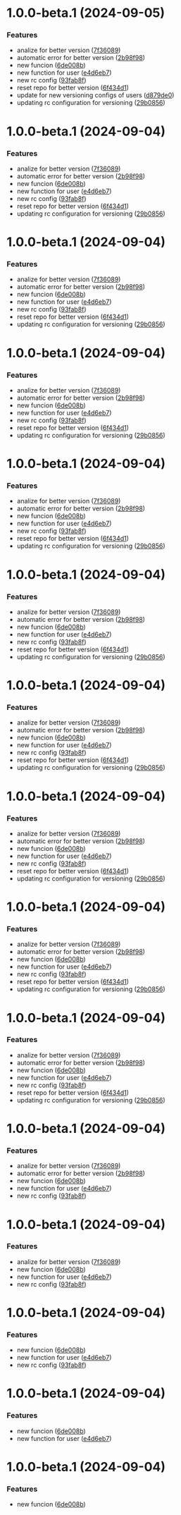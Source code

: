 # 1.0.0-beta.1 (2024-09-05)


### Features

* analize for better version ([7f36089](https://github.com/davidhernandez-adm/semantic-release-configuration/commit/7f36089ccac0c98f5642f17f497f61b73f1d57cc))
* automatic error for better version ([2b98f98](https://github.com/davidhernandez-adm/semantic-release-configuration/commit/2b98f988943ef4470a070aafaa89725f6f036eb0))
* new funcion ([6de008b](https://github.com/davidhernandez-adm/semantic-release-configuration/commit/6de008b16430c2092acc79807aa3750cc61680aa))
* new function for user ([e4d6eb7](https://github.com/davidhernandez-adm/semantic-release-configuration/commit/e4d6eb7d4dc74e2c04d0fcf6bf9dff73e3abef99))
* new rc config ([93fab8f](https://github.com/davidhernandez-adm/semantic-release-configuration/commit/93fab8fea8f1ea427a288bfc0464180883c00e87))
* reset repo for better version ([6f434d1](https://github.com/davidhernandez-adm/semantic-release-configuration/commit/6f434d1ad93e6dda1c0a02b11d35d270741d9bee))
* update for new versioning configs of users ([d879de0](https://github.com/davidhernandez-adm/semantic-release-configuration/commit/d879de032ff7ea2f7ede55d05aa67736b19772c1))
* updating rc configuration for versioning ([29b0856](https://github.com/davidhernandez-adm/semantic-release-configuration/commit/29b08561aaa2c8a37c78bfc7d7b3056e6c614266))

# 1.0.0-beta.1 (2024-09-04)


### Features

* analize for better version ([7f36089](https://github.com/davidhernandez-adm/semantic-release-configuration/commit/7f36089ccac0c98f5642f17f497f61b73f1d57cc))
* automatic error for better version ([2b98f98](https://github.com/davidhernandez-adm/semantic-release-configuration/commit/2b98f988943ef4470a070aafaa89725f6f036eb0))
* new funcion ([6de008b](https://github.com/davidhernandez-adm/semantic-release-configuration/commit/6de008b16430c2092acc79807aa3750cc61680aa))
* new function for user ([e4d6eb7](https://github.com/davidhernandez-adm/semantic-release-configuration/commit/e4d6eb7d4dc74e2c04d0fcf6bf9dff73e3abef99))
* new rc config ([93fab8f](https://github.com/davidhernandez-adm/semantic-release-configuration/commit/93fab8fea8f1ea427a288bfc0464180883c00e87))
* reset repo for better version ([6f434d1](https://github.com/davidhernandez-adm/semantic-release-configuration/commit/6f434d1ad93e6dda1c0a02b11d35d270741d9bee))
* updating rc configuration for versioning ([29b0856](https://github.com/davidhernandez-adm/semantic-release-configuration/commit/29b08561aaa2c8a37c78bfc7d7b3056e6c614266))

# 1.0.0-beta.1 (2024-09-04)


### Features

* analize for better version ([7f36089](https://github.com/davidhernandez-adm/semantic-release-configuration/commit/7f36089ccac0c98f5642f17f497f61b73f1d57cc))
* automatic error for better version ([2b98f98](https://github.com/davidhernandez-adm/semantic-release-configuration/commit/2b98f988943ef4470a070aafaa89725f6f036eb0))
* new funcion ([6de008b](https://github.com/davidhernandez-adm/semantic-release-configuration/commit/6de008b16430c2092acc79807aa3750cc61680aa))
* new function for user ([e4d6eb7](https://github.com/davidhernandez-adm/semantic-release-configuration/commit/e4d6eb7d4dc74e2c04d0fcf6bf9dff73e3abef99))
* new rc config ([93fab8f](https://github.com/davidhernandez-adm/semantic-release-configuration/commit/93fab8fea8f1ea427a288bfc0464180883c00e87))
* reset repo for better version ([6f434d1](https://github.com/davidhernandez-adm/semantic-release-configuration/commit/6f434d1ad93e6dda1c0a02b11d35d270741d9bee))
* updating rc configuration for versioning ([29b0856](https://github.com/davidhernandez-adm/semantic-release-configuration/commit/29b08561aaa2c8a37c78bfc7d7b3056e6c614266))

# 1.0.0-beta.1 (2024-09-04)


### Features

* analize for better version ([7f36089](https://github.com/davidhernandez-adm/semantic-release-configuration/commit/7f36089ccac0c98f5642f17f497f61b73f1d57cc))
* automatic error for better version ([2b98f98](https://github.com/davidhernandez-adm/semantic-release-configuration/commit/2b98f988943ef4470a070aafaa89725f6f036eb0))
* new funcion ([6de008b](https://github.com/davidhernandez-adm/semantic-release-configuration/commit/6de008b16430c2092acc79807aa3750cc61680aa))
* new function for user ([e4d6eb7](https://github.com/davidhernandez-adm/semantic-release-configuration/commit/e4d6eb7d4dc74e2c04d0fcf6bf9dff73e3abef99))
* new rc config ([93fab8f](https://github.com/davidhernandez-adm/semantic-release-configuration/commit/93fab8fea8f1ea427a288bfc0464180883c00e87))
* reset repo for better version ([6f434d1](https://github.com/davidhernandez-adm/semantic-release-configuration/commit/6f434d1ad93e6dda1c0a02b11d35d270741d9bee))
* updating rc configuration for versioning ([29b0856](https://github.com/davidhernandez-adm/semantic-release-configuration/commit/29b08561aaa2c8a37c78bfc7d7b3056e6c614266))

# 1.0.0-beta.1 (2024-09-04)


### Features

* analize for better version ([7f36089](https://github.com/davidhernandez-adm/semantic-release-configuration/commit/7f36089ccac0c98f5642f17f497f61b73f1d57cc))
* automatic error for better version ([2b98f98](https://github.com/davidhernandez-adm/semantic-release-configuration/commit/2b98f988943ef4470a070aafaa89725f6f036eb0))
* new funcion ([6de008b](https://github.com/davidhernandez-adm/semantic-release-configuration/commit/6de008b16430c2092acc79807aa3750cc61680aa))
* new function for user ([e4d6eb7](https://github.com/davidhernandez-adm/semantic-release-configuration/commit/e4d6eb7d4dc74e2c04d0fcf6bf9dff73e3abef99))
* new rc config ([93fab8f](https://github.com/davidhernandez-adm/semantic-release-configuration/commit/93fab8fea8f1ea427a288bfc0464180883c00e87))
* reset repo for better version ([6f434d1](https://github.com/davidhernandez-adm/semantic-release-configuration/commit/6f434d1ad93e6dda1c0a02b11d35d270741d9bee))
* updating rc configuration for versioning ([29b0856](https://github.com/davidhernandez-adm/semantic-release-configuration/commit/29b08561aaa2c8a37c78bfc7d7b3056e6c614266))

# 1.0.0-beta.1 (2024-09-04)


### Features

* analize for better version ([7f36089](https://github.com/davidhernandez-adm/semantic-release-configuration/commit/7f36089ccac0c98f5642f17f497f61b73f1d57cc))
* automatic error for better version ([2b98f98](https://github.com/davidhernandez-adm/semantic-release-configuration/commit/2b98f988943ef4470a070aafaa89725f6f036eb0))
* new funcion ([6de008b](https://github.com/davidhernandez-adm/semantic-release-configuration/commit/6de008b16430c2092acc79807aa3750cc61680aa))
* new function for user ([e4d6eb7](https://github.com/davidhernandez-adm/semantic-release-configuration/commit/e4d6eb7d4dc74e2c04d0fcf6bf9dff73e3abef99))
* new rc config ([93fab8f](https://github.com/davidhernandez-adm/semantic-release-configuration/commit/93fab8fea8f1ea427a288bfc0464180883c00e87))
* reset repo for better version ([6f434d1](https://github.com/davidhernandez-adm/semantic-release-configuration/commit/6f434d1ad93e6dda1c0a02b11d35d270741d9bee))
* updating rc configuration for versioning ([29b0856](https://github.com/davidhernandez-adm/semantic-release-configuration/commit/29b08561aaa2c8a37c78bfc7d7b3056e6c614266))

# 1.0.0-beta.1 (2024-09-04)


### Features

* analize for better version ([7f36089](https://github.com/davidhernandez-adm/semantic-release-configuration/commit/7f36089ccac0c98f5642f17f497f61b73f1d57cc))
* automatic error for better version ([2b98f98](https://github.com/davidhernandez-adm/semantic-release-configuration/commit/2b98f988943ef4470a070aafaa89725f6f036eb0))
* new funcion ([6de008b](https://github.com/davidhernandez-adm/semantic-release-configuration/commit/6de008b16430c2092acc79807aa3750cc61680aa))
* new function for user ([e4d6eb7](https://github.com/davidhernandez-adm/semantic-release-configuration/commit/e4d6eb7d4dc74e2c04d0fcf6bf9dff73e3abef99))
* new rc config ([93fab8f](https://github.com/davidhernandez-adm/semantic-release-configuration/commit/93fab8fea8f1ea427a288bfc0464180883c00e87))
* reset repo for better version ([6f434d1](https://github.com/davidhernandez-adm/semantic-release-configuration/commit/6f434d1ad93e6dda1c0a02b11d35d270741d9bee))
* updating rc configuration for versioning ([29b0856](https://github.com/davidhernandez-adm/semantic-release-configuration/commit/29b08561aaa2c8a37c78bfc7d7b3056e6c614266))

# 1.0.0-beta.1 (2024-09-04)


### Features

* analize for better version ([7f36089](https://github.com/davidhernandez-adm/semantic-release-configuration/commit/7f36089ccac0c98f5642f17f497f61b73f1d57cc))
* automatic error for better version ([2b98f98](https://github.com/davidhernandez-adm/semantic-release-configuration/commit/2b98f988943ef4470a070aafaa89725f6f036eb0))
* new funcion ([6de008b](https://github.com/davidhernandez-adm/semantic-release-configuration/commit/6de008b16430c2092acc79807aa3750cc61680aa))
* new function for user ([e4d6eb7](https://github.com/davidhernandez-adm/semantic-release-configuration/commit/e4d6eb7d4dc74e2c04d0fcf6bf9dff73e3abef99))
* new rc config ([93fab8f](https://github.com/davidhernandez-adm/semantic-release-configuration/commit/93fab8fea8f1ea427a288bfc0464180883c00e87))
* reset repo for better version ([6f434d1](https://github.com/davidhernandez-adm/semantic-release-configuration/commit/6f434d1ad93e6dda1c0a02b11d35d270741d9bee))
* updating rc configuration for versioning ([29b0856](https://github.com/davidhernandez-adm/semantic-release-configuration/commit/29b08561aaa2c8a37c78bfc7d7b3056e6c614266))

# 1.0.0-beta.1 (2024-09-04)


### Features

* analize for better version ([7f36089](https://github.com/davidhernandez-adm/semantic-release-configuration/commit/7f36089ccac0c98f5642f17f497f61b73f1d57cc))
* automatic error for better version ([2b98f98](https://github.com/davidhernandez-adm/semantic-release-configuration/commit/2b98f988943ef4470a070aafaa89725f6f036eb0))
* new funcion ([6de008b](https://github.com/davidhernandez-adm/semantic-release-configuration/commit/6de008b16430c2092acc79807aa3750cc61680aa))
* new function for user ([e4d6eb7](https://github.com/davidhernandez-adm/semantic-release-configuration/commit/e4d6eb7d4dc74e2c04d0fcf6bf9dff73e3abef99))
* new rc config ([93fab8f](https://github.com/davidhernandez-adm/semantic-release-configuration/commit/93fab8fea8f1ea427a288bfc0464180883c00e87))
* reset repo for better version ([6f434d1](https://github.com/davidhernandez-adm/semantic-release-configuration/commit/6f434d1ad93e6dda1c0a02b11d35d270741d9bee))
* updating rc configuration for versioning ([29b0856](https://github.com/davidhernandez-adm/semantic-release-configuration/commit/29b08561aaa2c8a37c78bfc7d7b3056e6c614266))

# 1.0.0-beta.1 (2024-09-04)


### Features

* analize for better version ([7f36089](https://github.com/davidhernandez-adm/semantic-release-configuration/commit/7f36089ccac0c98f5642f17f497f61b73f1d57cc))
* automatic error for better version ([2b98f98](https://github.com/davidhernandez-adm/semantic-release-configuration/commit/2b98f988943ef4470a070aafaa89725f6f036eb0))
* new funcion ([6de008b](https://github.com/davidhernandez-adm/semantic-release-configuration/commit/6de008b16430c2092acc79807aa3750cc61680aa))
* new function for user ([e4d6eb7](https://github.com/davidhernandez-adm/semantic-release-configuration/commit/e4d6eb7d4dc74e2c04d0fcf6bf9dff73e3abef99))
* new rc config ([93fab8f](https://github.com/davidhernandez-adm/semantic-release-configuration/commit/93fab8fea8f1ea427a288bfc0464180883c00e87))
* reset repo for better version ([6f434d1](https://github.com/davidhernandez-adm/semantic-release-configuration/commit/6f434d1ad93e6dda1c0a02b11d35d270741d9bee))
* updating rc configuration for versioning ([29b0856](https://github.com/davidhernandez-adm/semantic-release-configuration/commit/29b08561aaa2c8a37c78bfc7d7b3056e6c614266))

# 1.0.0-beta.1 (2024-09-04)


### Features

* analize for better version ([7f36089](https://github.com/davidhernandez-adm/semantic-release-configuration/commit/7f36089ccac0c98f5642f17f497f61b73f1d57cc))
* automatic error for better version ([2b98f98](https://github.com/davidhernandez-adm/semantic-release-configuration/commit/2b98f988943ef4470a070aafaa89725f6f036eb0))
* new funcion ([6de008b](https://github.com/davidhernandez-adm/semantic-release-configuration/commit/6de008b16430c2092acc79807aa3750cc61680aa))
* new function for user ([e4d6eb7](https://github.com/davidhernandez-adm/semantic-release-configuration/commit/e4d6eb7d4dc74e2c04d0fcf6bf9dff73e3abef99))
* new rc config ([93fab8f](https://github.com/davidhernandez-adm/semantic-release-configuration/commit/93fab8fea8f1ea427a288bfc0464180883c00e87))

# 1.0.0-beta.1 (2024-09-04)


### Features

* analize for better version ([7f36089](https://github.com/davidhernandez-adm/semantic-release-configuration/commit/7f36089ccac0c98f5642f17f497f61b73f1d57cc))
* new funcion ([6de008b](https://github.com/davidhernandez-adm/semantic-release-configuration/commit/6de008b16430c2092acc79807aa3750cc61680aa))
* new function for user ([e4d6eb7](https://github.com/davidhernandez-adm/semantic-release-configuration/commit/e4d6eb7d4dc74e2c04d0fcf6bf9dff73e3abef99))
* new rc config ([93fab8f](https://github.com/davidhernandez-adm/semantic-release-configuration/commit/93fab8fea8f1ea427a288bfc0464180883c00e87))

# 1.0.0-beta.1 (2024-09-04)


### Features

* new funcion ([6de008b](https://github.com/davidhernandez-adm/semantic-release-configuration/commit/6de008b16430c2092acc79807aa3750cc61680aa))
* new function for user ([e4d6eb7](https://github.com/davidhernandez-adm/semantic-release-configuration/commit/e4d6eb7d4dc74e2c04d0fcf6bf9dff73e3abef99))
* new rc config ([93fab8f](https://github.com/davidhernandez-adm/semantic-release-configuration/commit/93fab8fea8f1ea427a288bfc0464180883c00e87))

# 1.0.0-beta.1 (2024-09-04)


### Features

* new funcion ([6de008b](https://github.com/davidhernandez-adm/semantic-release-configuration/commit/6de008b16430c2092acc79807aa3750cc61680aa))
* new function for user ([e4d6eb7](https://github.com/davidhernandez-adm/semantic-release-configuration/commit/e4d6eb7d4dc74e2c04d0fcf6bf9dff73e3abef99))

# 1.0.0-beta.1 (2024-09-04)


### Features

* new funcion ([6de008b](https://github.com/davidhernandez-adm/semantic-release-configuration/commit/6de008b16430c2092acc79807aa3750cc61680aa))
